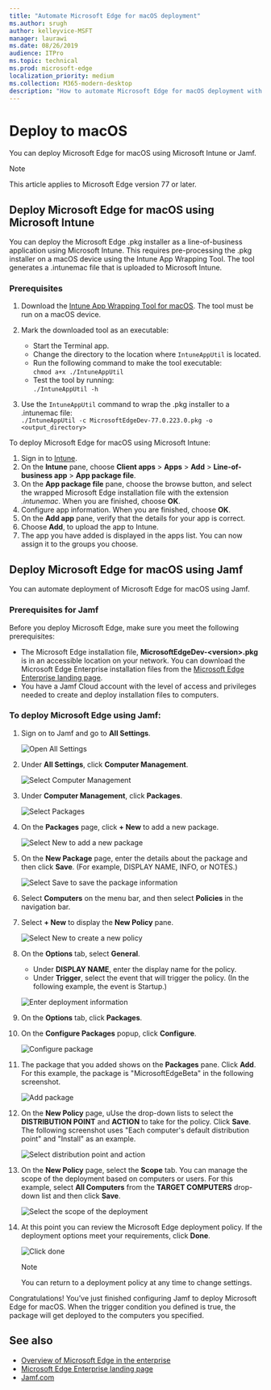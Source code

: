 ```yaml
---
title: "Automate Microsoft Edge for macOS deployment"
ms.author: srugh
author: kelleyvice-MSFT
manager: laurawi
ms.date: 08/26/2019
audience: ITPro
ms.topic: technical
ms.prod: microsoft-edge
localization_priority: medium
ms.collection: M365-modern-desktop
description: "How to automate Microsoft Edge for macOS deployment with Intune and Jamf."
---
```


# Deploy to macOS

You can deploy Microsoft Edge for macOS using Microsoft Intune or Jamf.

> [!NOTE]
> This article applies to Microsoft Edge version 77 or later.

## Deploy Microsoft Edge for macOS using Microsoft Intune

You can deploy the Microsoft Edge .pkg installer as a line-of-business application using Microsoft Intune. This requires pre-processing the .pkg installer on a macOS device using the Intune App Wrapping Tool. The tool generates a .intunemac file that is uploaded to Microsoft Intune.

### Prerequisites

1. Download the [Intune App Wrapping Tool for macOS](https://github.com/msintuneappsdk/intune-app-wrapping-tool-mac). The tool must be run on a macOS device.

2. Mark the downloaded tool as an executable:

   - Start the Terminal app.
   - Change the directory to the location where `IntuneAppUtil` is located.
   - Run the following command to make the tool executable:<br>
     `chmod a+x ./IntuneAppUtil`
   - Test the tool by running: <br>
     `./IntuneAppUtil -h`

3. Use the `IntuneAppUtil` command to wrap the .pkg installer to a .intunemac file: <br>
   `./IntuneAppUtil -c MicrosoftEdgeDev-77.0.223.0.pkg -o <output_directory>`

To deploy Microsoft Edge for macOS using Microsoft Intune:

1. Sign in to [Intune](https://go.microsoft.com/fwlink/?linkid=2090973).
2. On the **Intune** pane, choose **Client apps** > **Apps** > **Add** > **Line-of-business app** > **App package file**.
3. On the **App package file** pane, choose the browse button, and select the wrapped Microsoft Edge installation file with the extension *.intunemac*. When you are finished, choose **OK**.
4. Configure app information. When you are finished, choose **OK**.
5. On the **Add app** pane, verify that the details for your app is correct.
6. Choose **Add**, to upload the app to Intune.
7. The app you have added is displayed in the apps list. You can now assign it to the groups you choose.

## Deploy Microsoft Edge for macOS using Jamf

You can automate deployment of Microsoft Edge for macOS using Jamf.

### Prerequisites for Jamf

Before you deploy Microsoft Edge, make sure you meet the following prerequisites:

- The Microsoft Edge installation file,  **MicrosoftEdgeDev-\<version\>.pkg** is in an accessible location on your network. You can download the Microsoft Edge Enterprise installation files from the [Microsoft Edge Enterprise landing page](https://aka.ms/EdgeEnterprise).
- You have a Jamf Cloud account with the level of access and privileges needed to create and deploy installation files to computers.

### To deploy Microsoft Edge using Jamf:

1. Sign on to Jamf and go to **All Settings**.

    ![Open All Settings](./media/mac-deploy/jamf-dash-main-open-settings.png)

2. Under **All Settings**, click **Computer Management**.

    ![Select Computer Management](./media/mac-deploy/jamf-all-settings-computer-mgmt.png)

3. Under **Computer Management**, click **Packages**.

    ![Select Packages](./media/mac-deploy/jamf-all-settings-computer-mgmt-pkgs.png)

4. On the **Packages** page, click **+ New** to add a new package.

    ![Select New to add a new package](./media/mac-deploy/jamf-all-settings-computer-mgmt-new-pkg.png)

5. On the **New Package** page, enter the details about the package and then click **Save**. (For example, DISPLAY NAME, INFO, or NOTES.)

    ![Select Save to save the package information](./media/mac-deploy/jamf-all-settings-computer-mgmt-save-pkg-info.png)

6. Select **Computers** on the menu bar, and then select **Policies** in the navigation bar.

7. Select **+ New** to display the **New Policy** pane.

    ![Select New to create a new policy](./media/mac-deploy/jamf-all-settings-computer-new-policy.png)

8. On the **Options** tab, select **General**.

    - Under **DISPLAY NAME**, enter the display name for the policy.
    - Under **Trigger**, select the event that will trigger the policy. (In the following example, the event is Startup.)

    ![Enter deployment information](./media/mac-deploy/jamf-all-settings-computer-cfg-policy.png)

9. On the **Options** tab, click **Packages**.

10. On the **Configure Packages** popup, click **Configure**.

    ![Configure package](./media/mac-deploy/jamf-all-settings-computer-policy-pkg-configure.png)

11. The package that you added shows on the **Packages** pane. Click **Add**. For this example, the package is "MicrosoftEdgeBeta" in the following screenshot.

    ![Add package](./media/mac-deploy/jamf-all-settings-computer-policy-pkg-add-beta.png)

12. On the **New Policy** page, uUse the drop-down lists to select the **DISTRIBUTION POINT** and **ACTION** to take for the policy. Click **Save**. The following screenshot uses "Each computer's default distribution point" and "Install" as an example.

    ![Select distribution point and action](./media/mac-deploy/jamf-all-settings-computer-mgmt-pkg-cfg-distro.png)

13. On the **New Policy** page, select the **Scope** tab. You can manage the scope of the deployment based on computers or users. For this example, select **All Computers** from the **TARGET COMPUTERS** drop-down list and then click **Save**.

    ![Select the scope of the deployment](./media/mac-deploy/jamf-all-settings-computer-mgmt-add-target.png)

14. At this point you can review the Microsoft Edge deployment policy. If the deployment options meet your requirements, click **Done**.

    ![Click done](./media/mac-deploy/jamf-all-settings-computer-mgmt-finish-add-deployment.png)

    > [!NOTE]
    > You can return to a deployment policy at any time to change settings.

Congratulations! You’ve just finished configuring Jamf to deploy Microsoft Edge for macOS. When the trigger condition you defined is true, the package will get deployed to the computers you specified.

## See also

- [Overview of Microsoft Edge in the enterprise](overview-edge-in-the-enterprise.md)
- [Microsoft Edge Enterprise landing page](https://aka.ms/EdgeEnterprise)
- [Jamf.com](https://www.jamf.com/)
